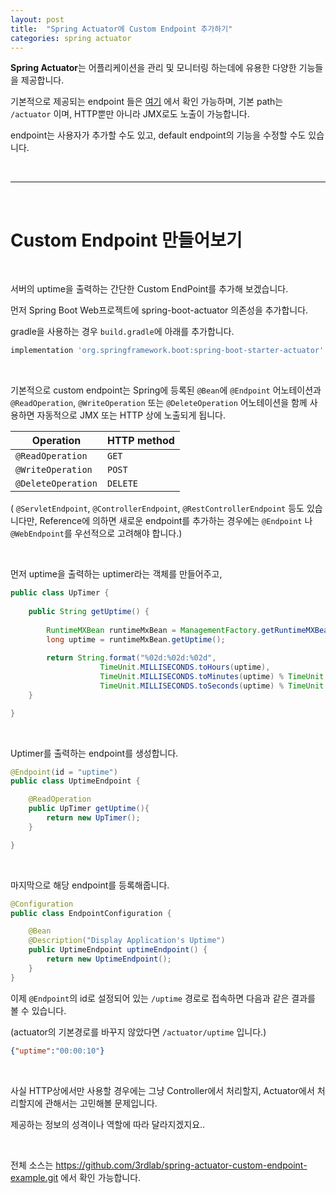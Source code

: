 ```yaml
---
layout: post
title:  "Spring Actuator에 Custom Endpoint 추가하기"
categories: spring actuator
---
```


**Spring Actuator**는 어플리케이션을 관리 및 모니터링 하는데에 유용한 다양한 기능들을 제공합니다.

기본적으로 제공되는 endpoint 들은 [여기](https://docs.spring.io/spring-boot/docs/current/reference/html/production-ready-endpoints.html)  에서 확인 가능하며, 기본 path는 `/actuator` 이며, HTTP뿐만 아니라 JMX로도 노출이 가능합니다.

endpoint는 사용자가 추가할 수도 있고, default endpoint의 기능을 수정할 수도 있습니다.    

​          

---

​    

# Custom Endpoint 만들어보기

​     



서버의 uptime을 출력하는 간단한 Custom EndPoint를 추가해 보겠습니다.



먼저 Spring Boot Web프로젝트에 spring-boot-actuator 의존성을 추가합니다.

gradle을 사용하는 경우 `build.gradle`에 아래를 추가합니다.

```groovy
implementation 'org.springframework.boot:spring-boot-starter-actuator'
```

​      

기본적으로 custom endpoint는 Spring에 등록된 `@Bean`에 `@Endpoint` 어노테이션과 `@ReadOperation`, `@WriteOperation` 또는  `@DeleteOperation` 어노테이션을 함께 사용하면 자동적으로 JMX 또는 HTTP 상에 노출되게 됩니다.

| Operation          | HTTP method |
| ------------------ | ----------- |
| `@ReadOperation`   | `GET`       |
| `@WriteOperation`  | `POST`      |
| `@DeleteOperation` | `DELETE`    |

(  `@ServletEndpoint`,  `@ControllerEndpoint`, `@RestControllerEndpoint`  등도 있습니다만, Reference에 의하면 새로운 endpoint를 추가하는 경우에는 `@Endpoint` 나 `@WebEndpoint`를 우선적으로 고려해야 합니다.)

​      

먼저 uptime을 출력하는 uptimer라는 객체를 만들어주고,

```java
public class UpTimer {
    
	public String getUptime() {
		
		RuntimeMXBean runtimeMxBean = ManagementFactory.getRuntimeMXBean();
		long uptime = runtimeMxBean.getUptime();
		
		return String.format("%02d:%02d:%02d", 
					TimeUnit.MILLISECONDS.toHours(uptime),
					TimeUnit.MILLISECONDS.toMinutes(uptime) % TimeUnit.HOURS.toMinutes(1),
					TimeUnit.MILLISECONDS.toSeconds(uptime) % TimeUnit.MINUTES.toSeconds(1));	
	}

}

```

​      

Uptimer를 출력하는 endpoint를 생성합니다.

```java
@Endpoint(id = "uptime")
public class UptimeEndpoint {

    @ReadOperation
    public UpTimer getUptime(){
        return new UpTimer();
    }

}
```

​      

마지막으로 해당 endpoint를 등록해줍니다.

```java
@Configuration
public class EndpointConfiguration {

	@Bean
	@Description("Display Application's Uptime")
	public UptimeEndpoint uptimeEndpoint() {
		return new UptimeEndpoint();
	}
}

```



이제 `@Endpoint`의 id로 설정되어 있는 `/uptime` 경로로 접속하면 다음과 같은 결과를 볼 수 있습니다.

(actuator의 기본경로를 바꾸지 않았다면 `/actuator/uptime` 입니다.)

```json
{"uptime":"00:00:10"}
```

​      

사실 HTTP상에서만 사용할 경우에는 그냥 Controller에서 처리할지, Actuator에서 처리할지에 관해서는 고민해볼 문제입니다.

제공하는 정보의 성격이나 역할에 따라 달라지겠지요..

​      

전체 소스는 <https://github.com/3rdlab/spring-actuator-custom-endpoint-example.git> 에서 확인 가능합니다.



